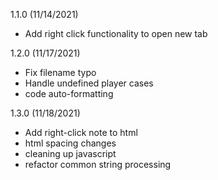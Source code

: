 1.1.0 (11/14/2021)
- Add right click functionality to open new tab

1.2.0 (11/17/2021)
- Fix filename typo 
- Handle undefined player cases 
- code auto-formatting

1.3.0 (11/18/2021)
- Add right-click note to html
- html spacing changes
- cleaning up javascript
- refactor common string processing